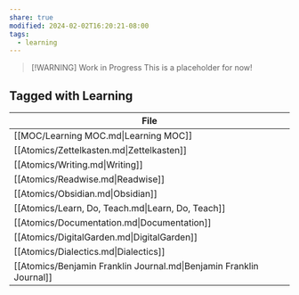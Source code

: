 ```yaml
---
share: true
modified: 2024-02-02T16:20:21-08:00
tags:
  - learning
---
```



> [!WARNING] Work in Progress
> This is a placeholder for now!

## Tagged with Learning
| File                                                                |
| ------------------------------------------------------------------- |
| [[MOC/Learning MOC.md\|Learning MOC]]                               |
| [[Atomics/Zettelkasten.md\|Zettelkasten]]                           |
| [[Atomics/Writing.md\|Writing]]                                     |
| [[Atomics/Readwise.md\|Readwise]]                                   |
| [[Atomics/Obsidian.md\|Obsidian]]                                   |
| [[Atomics/Learn, Do, Teach.md\|Learn, Do, Teach]]                   |
| [[Atomics/Documentation.md\|Documentation]]                         |
| [[Atomics/DigitalGarden.md\|DigitalGarden]]                         |
| [[Atomics/Dialectics.md\|Dialectics]]                               |
| [[Atomics/Benjamin Franklin Journal.md\|Benjamin Franklin Journal]] |
